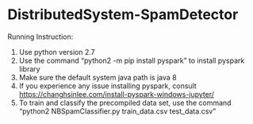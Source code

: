 # DistributedSystem-SpamDetector
Running Instruction:
1. Use python version 2.7
2. Use the command “python2 -m pip install pyspark” to install pyspark library
3. Make sure the default system java path is java 8
4. If you experience any issue installing pyspark, consult
https://changhsinlee.com/install-pyspark-windows-jupyter/
5. To train and classify the precompiled data set, use the command “python2 NBSpamClassifier.py
train_data.csv test_data.csv”
